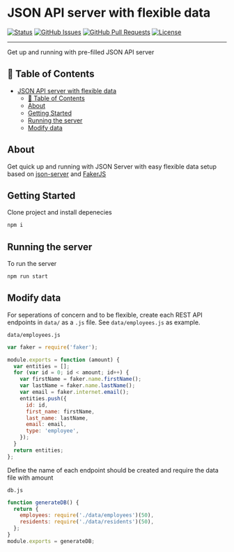 # JSON API server with flexible data

[![Status](https://img.shields.io/badge/status-active-success.svg)]()
[![GitHub Issues](https://img.shields.io/github/issues/bgpedersen/json-server-with-data.svg)](https://github.com/bgpedersen/json-server-with-data/issues)
[![GitHub Pull Requests](https://img.shields.io/github/issues-pr/bgpedersen/json-server-with-data.svg)](https://github.com/bgpedersen/json-server-with-data/pulls)
[![License](https://img.shields.io/badge/license-MIT-blue.svg)](/LICENSE)

---

Get up and running with pre-filled JSON API server

## 📝 Table of Contents

- [JSON API server with flexible data](#json-api-server-with-flexible-data)
  - [📝 Table of Contents](#%f0%9f%93%9d-table-of-contents)
  - [About](#about)
  - [Getting Started](#getting-started)
  - [Running the server](#running-the-server)
  - [Modify data](#modify-data)

## About

Get quick up and running with JSON Server with easy flexible data setup based on [json-server](https://github.com/typicode/json-server) and [FakerJS](https://github.com/marak/Faker.js/)

## Getting Started

Clone project and install depenecies

```bash
npm i
```

## Running the server

To run the server

```bash
npm run start
```

## Modify data

For seperations of concern and to be flexible, create each REST API endpoints in `data/` as a `.js` file. See `data/employees.js` as example.

`data/employees.js`

```javascript
var faker = require('faker');

module.exports = function (amount) {
  var entities = [];
  for (var id = 0; id < amount; id++) {
    var firstName = faker.name.firstName();
    var lastName = faker.name.lastName();
    var email = faker.internet.email();
    entities.push({
      id: id,
      first_name: firstName,
      last_name: lastName,
      email: email,
      type: 'employee',
    });
  }
  return entities;
};
```

Define the name of each endpoint should be created and require the data file with amount

`db.js`

```javascript
function generateDB() {
  return {
    employees: require('./data/employees')(50),
    residents: require('./data/residents')(50),
  };
}
module.exports = generateDB;
```
